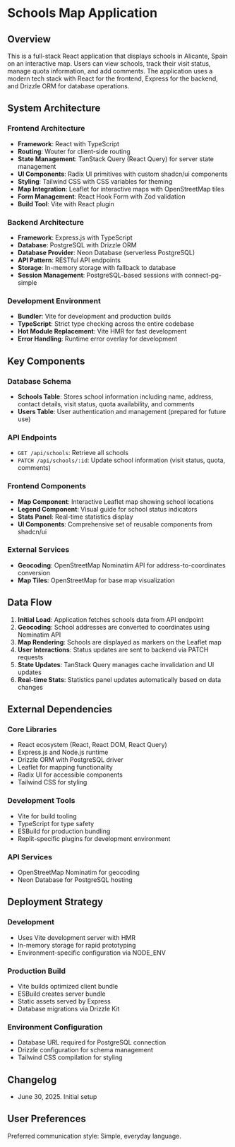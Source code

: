 # Schools Map Application

## Overview
This is a full-stack React application that displays schools in Alicante, Spain on an interactive map. Users can view schools, track their visit status, manage quota information, and add comments. The application uses a modern tech stack with React for the frontend, Express for the backend, and Drizzle ORM for database operations.

## System Architecture

### Frontend Architecture
- **Framework**: React with TypeScript
- **Routing**: Wouter for client-side routing
- **State Management**: TanStack Query (React Query) for server state management
- **UI Components**: Radix UI primitives with custom shadcn/ui components
- **Styling**: Tailwind CSS with CSS variables for theming
- **Map Integration**: Leaflet for interactive maps with OpenStreetMap tiles
- **Form Management**: React Hook Form with Zod validation
- **Build Tool**: Vite with React plugin

### Backend Architecture
- **Framework**: Express.js with TypeScript
- **Database**: PostgreSQL with Drizzle ORM
- **Database Provider**: Neon Database (serverless PostgreSQL)
- **API Pattern**: RESTful API endpoints
- **Storage**: In-memory storage with fallback to database
- **Session Management**: PostgreSQL-based sessions with connect-pg-simple

### Development Environment
- **Bundler**: Vite for development and production builds
- **TypeScript**: Strict type checking across the entire codebase
- **Hot Module Replacement**: Vite HMR for fast development
- **Error Handling**: Runtime error overlay for development

## Key Components

### Database Schema
- **Schools Table**: Stores school information including name, address, contact details, visit status, quota availability, and comments
- **Users Table**: User authentication and management (prepared for future use)

### API Endpoints
- `GET /api/schools`: Retrieve all schools
- `PATCH /api/schools/:id`: Update school information (visit status, quota, comments)

### Frontend Components
- **Map Component**: Interactive Leaflet map showing school locations
- **Legend Component**: Visual guide for school status indicators
- **Stats Panel**: Real-time statistics display
- **UI Components**: Comprehensive set of reusable components from shadcn/ui

### External Services
- **Geocoding**: OpenStreetMap Nominatim API for address-to-coordinates conversion
- **Map Tiles**: OpenStreetMap for base map visualization

## Data Flow

1. **Initial Load**: Application fetches schools data from API endpoint
2. **Geocoding**: School addresses are converted to coordinates using Nominatim API
3. **Map Rendering**: Schools are displayed as markers on the Leaflet map
4. **User Interactions**: Status updates are sent to backend via PATCH requests
5. **State Updates**: TanStack Query manages cache invalidation and UI updates
6. **Real-time Stats**: Statistics panel updates automatically based on data changes

## External Dependencies

### Core Libraries
- React ecosystem (React, React DOM, React Query)
- Express.js and Node.js runtime
- Drizzle ORM with PostgreSQL driver
- Leaflet for mapping functionality
- Radix UI for accessible components
- Tailwind CSS for styling

### Development Tools
- Vite for build tooling
- TypeScript for type safety
- ESBuild for production bundling
- Replit-specific plugins for development environment

### API Services
- OpenStreetMap Nominatim for geocoding
- Neon Database for PostgreSQL hosting

## Deployment Strategy

### Development
- Uses Vite development server with HMR
- In-memory storage for rapid prototyping
- Environment-specific configuration via NODE_ENV

### Production Build
- Vite builds optimized client bundle
- ESBuild creates server bundle
- Static assets served by Express
- Database migrations via Drizzle Kit

### Environment Configuration
- Database URL required for PostgreSQL connection
- Drizzle configuration for schema management
- Tailwind CSS compilation for styling

## Changelog
- June 30, 2025. Initial setup

## User Preferences
Preferred communication style: Simple, everyday language.